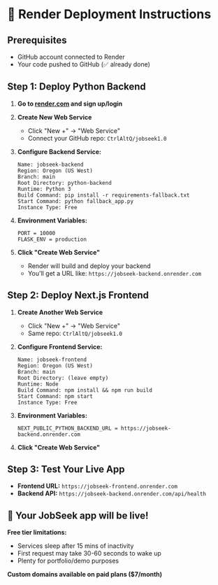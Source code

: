 # 🚀 Render Deployment Instructions

## Prerequisites
- GitHub account connected to Render
- Your code pushed to GitHub (✅ already done)

## Step 1: Deploy Python Backend

1. **Go to [render.com](https://render.com) and sign up/login**

2. **Create New Web Service**
   - Click "New +" → "Web Service"
   - Connect your GitHub repo: `CtrlAltQ/jobseek1.0`

3. **Configure Backend Service:**
   ```
   Name: jobseek-backend
   Region: Oregon (US West)
   Branch: main
   Root Directory: python-backend
   Runtime: Python 3
   Build Command: pip install -r requirements-fallback.txt
   Start Command: python fallback_app.py
   Instance Type: Free
   ```

4. **Environment Variables:**
   ```
   PORT = 10000
   FLASK_ENV = production
   ```

5. **Click "Create Web Service"**
   - Render will build and deploy your backend
   - You'll get a URL like: `https://jobseek-backend.onrender.com`

## Step 2: Deploy Next.js Frontend

1. **Create Another Web Service**
   - Click "New +" → "Web Service" 
   - Same repo: `CtrlAltQ/jobseek1.0`

2. **Configure Frontend Service:**
   ```
   Name: jobseek-frontend
   Region: Oregon (US West)  
   Branch: main
   Root Directory: (leave empty)
   Runtime: Node
   Build Command: npm install && npm run build
   Start Command: npm start
   Instance Type: Free
   ```

3. **Environment Variables:**
   ```
   NEXT_PUBLIC_PYTHON_BACKEND_URL = https://jobseek-backend.onrender.com
   ```

4. **Click "Create Web Service"**

## Step 3: Test Your Live App

- **Frontend URL:** `https://jobseek-frontend.onrender.com`
- **Backend API:** `https://jobseek-backend.onrender.com/api/health`

## 🎉 Your JobSeek app will be live!

**Free tier limitations:**
- Services sleep after 15 mins of inactivity
- First request may take 30-60 seconds to wake up
- Plenty for portfolio/demo purposes

**Custom domains available on paid plans ($7/month)**